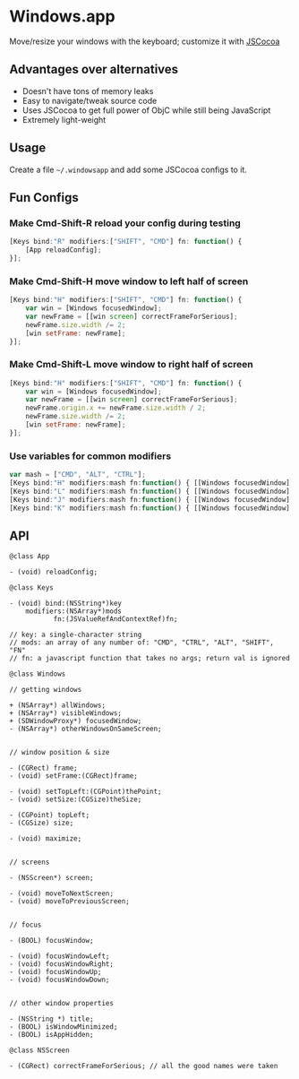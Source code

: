 # Windows.app

Move/resize your windows with the keyboard; customize it with [JSCocoa](https://github.com/parmanoir/jscocoa/)

## Advantages over alternatives

* Doesn't have tons of memory leaks
* Easy to navigate/tweak source code
* Uses JSCocoa to get full power of ObjC while still being JavaScript
* Extremely light-weight

## Usage

Create a file `~/.windowsapp` and add some JSCocoa configs to it.

## Fun Configs

### Make Cmd-Shift-R reload your config during testing

```javascript
[Keys bind:"R" modifiers:["SHIFT", "CMD"] fn: function() {
    [App reloadConfig];
}];
```

### Make Cmd-Shift-H move window to left half of screen

```javascript
[Keys bind:"H" modifiers:["SHIFT", "CMD"] fn: function() {
    var win = [Windows focusedWindow];
    var newFrame = [[win screen] correctFrameForSerious];
    newFrame.size.width /= 2;
    [win setFrame: newFrame];
}];
```

### Make Cmd-Shift-L move window to right half of screen

```javascript
[Keys bind:"H" modifiers:["SHIFT", "CMD"] fn: function() {
    var win = [Windows focusedWindow];
    var newFrame = [[win screen] correctFrameForSerious];
    newFrame.origin.x += newFrame.size.width / 2;
    newFrame.size.width /= 2;
    [win setFrame: newFrame];
}];
```

### Use variables for common modifiers

```javascript
var mash = ["CMD", "ALT", "CTRL"];
[Keys bind:"H" modifiers:mash fn:function() { [[Windows focusedWindow] focusWindowLeft]; }];
[Keys bind:"L" modifiers:mash fn:function() { [[Windows focusedWindow] focusWindowRight]; }];
[Keys bind:"J" modifiers:mash fn:function() { [[Windows focusedWindow] focusWindowDown]; }];
[Keys bind:"K" modifiers:mash fn:function() { [[Windows focusedWindow] focusWindowUp]; }];
```

## API

```objc
@class App

- (void) reloadConfig;
```

```objc
@class Keys

- (void) bind:(NSString*)key
    modifiers:(NSArray*)mods
           fn:(JSValueRefAndContextRef)fn;

// key: a single-character string
// mods: an array of any number of: "CMD", "CTRL", "ALT", "SHIFT", "FN"
// fn: a javascript function that takes no args; return val is ignored
```

```objc
@class Windows

// getting windows

+ (NSArray*) allWindows;
+ (NSArray*) visibleWindows;
+ (SDWindowProxy*) focusedWindow;
- (NSArray*) otherWindowsOnSameScreen;


// window position & size

- (CGRect) frame;
- (void) setFrame:(CGRect)frame;

- (void) setTopLeft:(CGPoint)thePoint;
- (void) setSize:(CGSize)theSize;

- (CGPoint) topLeft;
- (CGSize) size;

- (void) maximize;


// screens

- (NSScreen*) screen;

- (void) moveToNextScreen;
- (void) moveToPreviousScreen;


// focus

- (BOOL) focusWindow;

- (void) focusWindowLeft;
- (void) focusWindowRight;
- (void) focusWindowUp;
- (void) focusWindowDown;


// other window properties

- (NSString *) title;
- (BOOL) isWindowMinimized;
- (BOOL) isAppHidden;
```

```objc
@class NSScreen

- (CGRect) correctFrameForSerious; // all the good names were taken
```
